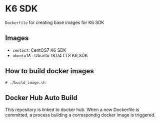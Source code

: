 # K6 SDK

`Dockerfile` for creating base images for K6 SDK

## Images

* `centos7`: CentOS7 K6 SDK
* `ubuntu18` : Ubuntu 18.04 LTS K6 SDK

## How to build docker images

~~~
# ./build_image.sh
~~~

## Docker Hub Auto Build
This repository is linked to docker hub. When a new Dockerfile is committed, 
a process building a correspondig docker image is triggered.


